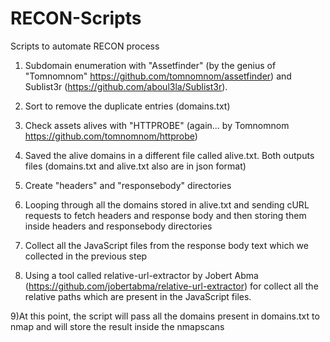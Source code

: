 # RECON-Scripts
Scripts to automate RECON process


1) Subdomain enumeration with "Assetfinder" (by the genius of "Tomnomnom" https://github.com/tomnomnom/assetfinder) and Sublist3r (https://github.com/aboul3la/Sublist3r).

2) Sort to remove the duplicate entries (domains.txt)

3) Check assets alives with "HTTPROBE" (again... by Tomnomnom https://github.com/tomnomnom/httprobe)

4) Saved the alive domains in a different file called alive.txt.
Both outputs files (domains.txt and alive.txt also are in json format)

5) Create "headers" and "responsebody" directories

6) Looping through all the domains stored in alive.txt and sending cURL requests to fetch headers and response body and then storing them inside headers and responsebody directories

7) Collect all the JavaScript files from the response body text which we collected in the previous step

8) Using a tool called relative-url-extractor by Jobert Abma (https://github.com/jobertabma/relative-url-extractor) for  collect all the relative paths which are present in the JavaScript files.

9)At this point, the script will pass all the domains present in domains.txt to nmap and will store the result inside the nmapscans



